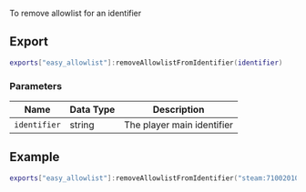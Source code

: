 To remove allowlist for an identifier

## Export
``` lua
exports["easy_allowlist"]:removeAllowlistFromIdentifier(identifier)
```

### Parameters

| Name              | Data Type | Description                 |
| -                 | -         | -                 |
| `identifier`         | string    | The player main identifier |

## Example
``` lua
exports["easy_allowlist"]:removeAllowlistFromIdentifier("steam:71002010c2f9c5d")
```